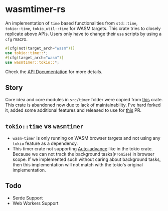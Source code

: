 # wasmtimer-rs

An implementation of `time` based functionalities from `std::time`, `tokio::time`,
`tokio_util::time` for WASM targets. This crate tries to closely
replicate above APIs. Users only have to change their `use` scripts by
using a `cfg` macro.

```rust
#[cfg(not(target_arch="wasm"))]
use tokio::time::*;
#[cfg(target_arch="wasm")]
use wasmtimer::tokio::*;
```

Check the [API Documentation](https://docs.rs/wasmtimer) for more
details.

## Story

Core idea and core modules in `src/timer` folder were copied from
[this](https://github.com/tomaka/wasm-timer) crate. This crate is
abandoned now due to lack of maintainability. I've hard forked it,
added some additional features and released to use for
[this](https://github.com/google/tarpc/pull/388) PR.

## `tokio::time` vs `wasmtimer`

- `wasm-timer` is only running on WASM browser targets and not using any
`tokio` feature as a dependency.
- This timer crate not supporting
[Auto-advance](https://docs.rs/tokio/latest/tokio/time/fn.pause.html#auto-advance)
like in the tokio crate. Because we can not track the background
tasks(`Promise`) in browser scope. If we implemented such without caring
about background tasks, then this implementation will not match with the
tokio's original implementation.

## Todo

- Serde Support
- Web Workers Support
